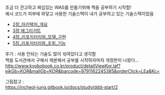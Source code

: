 조금 더 견고하고 짜임있는 WAS를 만들기위해 책을 공부하기 시작함!  
예시 코드가 피부에 와닿고 사용한 기술스택이 내가 공부하고 있는 기술스택이었음


- [2장_아키택처_개요](https://github.com/dyparkkk/TIL/blob/main/book/DDD_Start!/2장_아키택처_개요.md)
- [3장 애그리거트](https://github.com/dyparkkk/TIL/blob/main/book/DDD_Start!/3장_애그리거트.md)
- [4장_리포지터리와_모델_구현](https://github.com/dyparkkk/TIL/blob/main/book/DDD_Start!/4장_리포지터리와_모델_구현.md)
- [5장_리포지터리와_조회_기능](https://github.com/dyparkkk/TIL/blob/main/book/DDD_Start!/5장_리포지터리와_조회_기능.md)


후기 : 사용 안되는 기술도 많이 섞여있다고 생각함  
책을 도서관에서 구해서 제본해서 공부를 시작하자마자 개정판이 나왔다...  
http://www.kyobobook.co.kr/product/detailViewKor.laf?ejkGb=KOR&mallGb=KOR&barcode=9791162245385&orderClick=LEa&Kc= 



그림참고 :  
https://incheol-jung.gitbook.io/docs/study/ddd-start/2